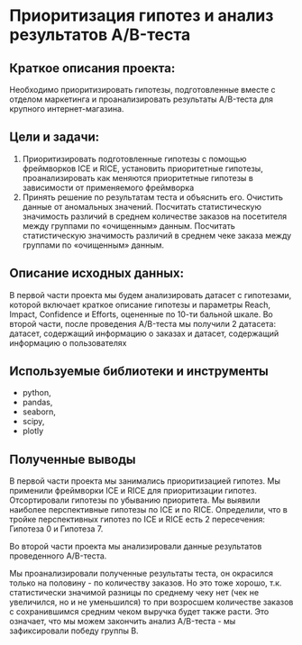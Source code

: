 # Приоритизация гипотез и анализ результатов A/B-теста
## Краткое описания проекта:
Необходимо приоритизировать гипотезы, подготовленные вместе с отделом маркетинга и проанализировать результаты A/B-теста для крупного интернет-магазина.
## Цели и задачи: 
1. Приоритизировать подготовленные гипотезы с помощью фреймворков ICE и RICE, установить приоритетные гипотезы, проанализировать как меняются приоритетные гипотезы в зависимости от применяемого фреймворка
2. Принять решение по результатам теста и объяснить его. Очистить данные от аномальных значений. Посчитать статистическую значимость различий в среднем количестве заказов на посетителя между группами по «очищенным» данным. Посчитать статистическую значимость различий в среднем чеке заказа между группами по «очищенным» данным.
## Описание исходных данных:
В первой части проекта мы будем анализировать датасет с гипотезами, которой включает краткое описание гипотезы и параметры Reach, Impact, Confidence и Efforts, оцененные по 10-ти бальной шкале. Во второй части, после проведения A/B-теста мы получили 2 датасета: датасет, содержащий информацию о заказах и датасет, содержащий информацию о пользователях
## Используемые библиотеки и инструменты
- python, 
- pandas, 
- seaborn, 
- scipy, 
- plotly
  
## Полученные выводы
В первой части проекта мы занимались приоритизацией гипотез. Мы применили фреймворки ICE и RICE для приоритизации гипотез. Отсортировали гипотезы по убыванию приоритета. Мы выявили наиболее перспективные гипотезы по ICE и по RICE. Определили, что в тройке перспективных гипотез по ICE и RICE есть 2 пересечения: Гипотеза 0 и Гипотеза 7.


Во второй части проекта мы анализировали данные результатов проведенного A/B-теста. 

Мы проанализировали полученные результаты теста, он окрасился только на половину - по количеству заказов. Но это тоже хорошо, т.к. статистически значимой разницы по среднему чеку нет (чек не увеличился, но и не уменьшился) то при возросшем количестве заказов с сохранившимся средним чеком выручка будет также расти. Это означает, что мы можем закончить анализ A/B-теста - мы зафиксировали победу группы В.

